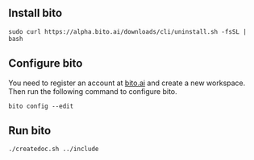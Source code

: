 ## Install bito

```
sudo curl https://alpha.bito.ai/downloads/cli/uninstall.sh -fsSL | bash
```

## Configure bito
You need to register an account at [bito.ai](https://bito.ai) and create a new workspace. Then run the following command to configure bito.

```
bito config --edit
```

## Run bito
```
./createdoc.sh ../include
```